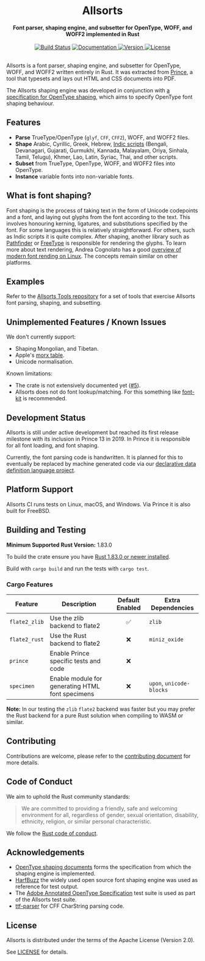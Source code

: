 <h1 align="center">
  <img src="https://github.com/yeslogic/allsorts/raw/master/allsorts.svg?sanitize=1" alt=""><br>
  Allsorts
</h1>

<div align="center">
  <strong>Font parser, shaping engine, and subsetter for OpenType, WOFF, and WOFF2 implemented in Rust</strong>
</div>

<br>

<div align="center">
  <a href="https://github.com/yeslogic/allsorts/actions/workflows/ci.yml">
    <img src="https://github.com/yeslogic/allsorts/actions/workflows/ci.yml/badge.svg" alt="Build Status"></a>
  <a href="https://docs.rs/allsorts">
    <img src="https://docs.rs/allsorts/badge.svg" alt="Documentation">
  </a>
  <a href="https://crates.io/crates/allsorts">
    <img src="https://img.shields.io/crates/v/allsorts.svg" alt="Version">
  </a>
  <a href="https://github.com/yeslogic/allsorts/blob/master/LICENSE">
    <img src="https://img.shields.io/crates/l/allsorts.svg" alt="License">
  </a>
</div>

<br>

Allsorts is a font parser, shaping engine, and subsetter for OpenType, WOFF, and WOFF2
written entirely in Rust. It was extracted from
[Prince](https://www.princexml.com/), a tool that typesets and lays out HTML
and CSS documents into PDF.

The Allsorts shaping engine was developed in conjunction with [a specification
for OpenType shaping](https://github.com/n8willis/opentype-shaping-documents/),
which aims to specify OpenType font shaping behaviour.

## Features

* **Parse** TrueType/OpenType (`glyf`, `CFF`, `CFF2`), WOFF, and WOFF2 files.
* **Shape** Arabic, Cyrillic, Greek, Hebrew, [Indic
  scripts](https://en.wikipedia.org/wiki/Languages_of_India) (Bengali,
  Devanagari, Gujarati, Gurmukhi, Kannada, Malayalam, Oriya, Sinhala, Tamil,
  Telugu), Khmer, Lao, Latin, Syriac, Thai, and other scripts.
* **Subset** from TrueType, OpenType, WOFF, and WOFF2 files into OpenType.
* **Instance** variable fonts into non-variable fonts.

## What is font shaping?

Font shaping is the process of taking text in the form of Unicode codepoints
and a font, and laying out glyphs from the font according to the text. This
involves honouring kerning, ligatures, and substitutions specified by the font.
For some languages this is relatively straightforward. For others, such as
Indic scripts it is quite complex. After shaping, another library such as
[Pathfinder](https://github.com/servo/pathfinder) or
[FreeType](https://www.freetype.org/) is responsible for rendering the glyphs.
To learn more about text rendering, Andrea Cognolato has a good [overview of
modern font rending on
Linux](https://mrandri19.github.io/2019/07/24/modern-text-rendering-linux-overview.html).
The concepts remain similar on other platforms.

## Examples

Refer to the [Allsorts Tools repository](https://github.com/yeslogic/allsorts-tools) for
a set of tools that exercise Allsorts font parsing, shaping, and subsetting.

## Unimplemented Features / Known Issues

We don't currently support:

* Shaping Mongolian, and Tibetan.
* Apple's [morx table](https://developer.apple.com/fonts/TrueType-Reference-Manual/RM06/Chap6morx.html).
* Unicode normalisation.

Known limitations:

* The crate is not extensively documented yet ([#5](https://github.com/yeslogic/allsorts/issues/5)).
* Allsorts does not do font lookup/matching. For this something like
  [font-kit](https://github.com/pcwalton/font-kit) is recommended.

## Development Status

Allsorts is still under active development but reached its first release
milestone with its inclusion in Prince 13 in 2019. In Prince it is responsible
for all font loading, and font shaping.

Currently, the font parsing code is handwritten. It is planned for this to
eventually be replaced by machine generated code via our [declarative data
definition language project](https://github.com/yeslogic/fathom).

## Platform Support

Allsorts CI runs tests on Linux, macOS, and Windows. Via Prince it is also
built for FreeBSD.

## Building and Testing

**Minimum Supported Rust Version:** 1.83.0

To build the crate ensure you have [Rust 1.83.0 or newer installed](https://www.rust-lang.org/tools/install).

Build with `cargo build` and run the tests with `cargo test`.

### Cargo Features

| Feature       | Description                                      | Default Enabled | Extra Dependencies       |
|---------------|--------------------------------------------------|:---------------:|--------------------------|
| `flate2_zlib` | Use the zlib backend to flate2                   |        ✅        | `zlib`                   |
| `flate2_rust` | Use the Rust backend to flate2                   |        ❌        | `miniz_oxide`            |
| `prince`      | Enable Prince specific tests and code            |        ❌        |                          |
| `specimen`    | Enable module for generating HTML font specimens |        ❌        | `upon`, `unicode-blocks` |

**Note:** In our testing the `zlib` `flate2` backend was faster but you may
prefer the Rust backend for a pure Rust solution when compiling to WASM or
similar.

## Contributing

Contributions are welcome, please refer to the
[contributing document](https://github.com/yeslogic/allsorts/blob/master/CONTRIBUTING.md)
for more details.

## Code of Conduct

We aim to uphold the Rust community standards:

> We are committed to providing a friendly, safe and welcoming environment for
> all, regardless of gender, sexual orientation, disability, ethnicity,
> religion, or similar personal characteristic.

We follow the [Rust code of conduct](https://www.rust-lang.org/policies/code-of-conduct).

## Acknowledgements

* [OpenType shaping documents](https://github.com/n8willis/opentype-shaping-documents/)
  forms the specification from which the shaping engine is implemented.
* [HarfBuzz](https://github.com/harfbuzz/harfbuzz) the widely used open source
  font shaping engine was used as reference for test output.
* The [Adobe Annotated OpenType Specification](https://github.com/adobe-type-tools/aots)
  test suite is used as part of the Allsorts test suite.
* [ttf-parser](https://github.com/RazrFalcon/ttf-parser) for CFF CharString parsing code.

## License

Allsorts is distributed under the terms of the Apache License (Version 2.0).

See [LICENSE](https://github.com/yeslogic/allsorts/blob/master/LICENSE) for details.

